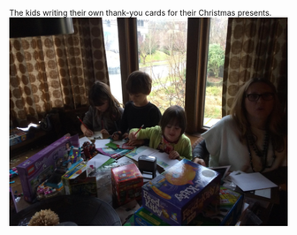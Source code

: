 <!-- 
Date: 2014-12-31
-->

The kids writing their own thank-you cards for their Christmas presents. 
![Title](/img/IMG_5160.JPG)